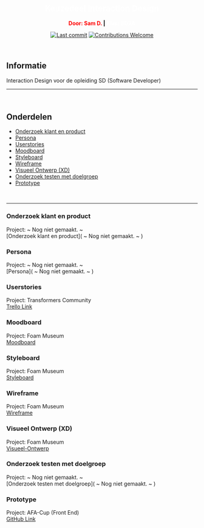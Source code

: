 </br>

<h2 style="color: white;"align="center">Keuzedeel Interaction Design</h2>

<p style="color: red;font-weight: bold" align="center" > Door: Sam D. <span style="color: black;">| </span><span style="color: white;"> Klas: SD2A </span></p>

<p align="center">
    <a href="#"><img src="https://img.shields.io/github/last-commit/unfinishedd/keuzedeel-interaction-design" alt="Last commit"></a>
    <a href="https://github.com/unfinishedd/keuzedeel-interaction-design/issues"><img src="https://img.shields.io/badge/contributions-welcome-ff69b4.svg" alt="Contributions Welcome"></a>
</p>

</br>


## Informatie

Interaction Design voor de opleiding SD (Software Developer)  


---

</br>

## Onderdelen


- [Onderzoek klant en product](#onderzoek-klant-en-product)
- [Persona](#persona)
- [Userstories](#userstories)
- [Moodboard](#moodboard)
- [Styleboard](#styleboard)
- [Wireframe](#wireframe)
- [Visueel Ontwerp (XD)](#visueel-ontwerp-(XD))
- [Onderzoek testen met doelgroep](#onderzoek-testen-met-doelgroep)
- [Prototype](#prototype)


</br>

---



### Onderzoek klant en product

Project:  ~ Nog niet gemaakt. ~  </br>
[Onderzoek klant en product]( ~ Nog niet gemaakt. ~ )


### Persona

Project: ~ Nog niet gemaakt. ~ </br>
[Persona]( ~ Nog niet gemaakt. ~ )


### Userstories

Project: Transformers Community </br>
[Trello Link](https://trello.com/b/sg5JkROM/transformers-community)


### Moodboard

Project: Foam Museum </br>
[Moodboard](https://github.com/unfinishedd/keuzedeel-interaction-design/tree/main/moodboards)


### Styleboard

Project: Foam Museum </br>
[Styleboard](https://github.com/unfinishedd/keuzedeel-interaction-design/tree/main/styleboards)


### Wireframe

Project: Foam Museum </br>
[Wireframe](https://github.com/unfinishedd/keuzedeel-interaction-design/tree/main/wireframes)


### Visueel Ontwerp (XD)

Project: Foam Museum </br>
[Visueel-Ontwerp](https://xd.adobe.com/view/24b99b91-aec0-45a9-ae6a-a0eaa2ecd0bf-71ea)


### Onderzoek testen met doelgroep

Project: ~ Nog niet gemaakt. ~ </br>
[Onderzoek testen met doelgroep]( ~ Nog niet gemaakt. ~ )


### Prototype

Project: AFA-Cup (Front End) </br>
[GitHub Link](https://github.com/unfinishedd/afa-cup-front-end)

